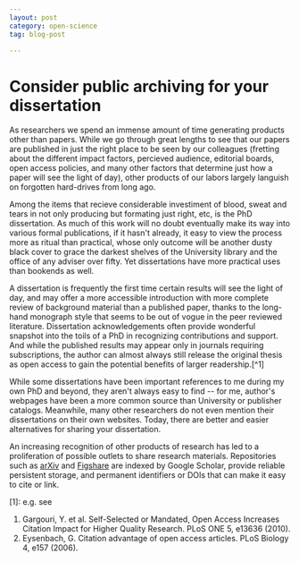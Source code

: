 ```yaml
---
layout: post
category: open-science
tag: blog-post

---
```



# Consider public archiving for your dissertation

As researchers we spend an immense amount of time generating products other
than papers. While we go through great lengths to see that our papers are
published in just the right place to be seen by our colleagues (fretting about
the different impact factors, percieved audience, editorial boards, open access
policies, and many other factors that determine just how a paper will see the
light of day), other products of our labors largely languish on forgotten
hard-drives from long ago.

Among the items that recieve considerable investiment of blood, sweat and tears
in not only producing but formating just right, etc, is the PhD dissertation.
As much of this work will no doubt eventually make its way into various
formal publications, if it hasn't already, it easy to view the process more as
ritual than practical, whose only outcome will be another dusty black cover
to grace the darkest shelves of the University library and the office of any
adviser over fifty.  Yet dissertations have more practical uses than bookends
as well.

A dissertation is frequently the first time certain results will see the
light of day, and may offer a more accessible introduction with more
complete review of background material than a published paper, thanks
to the long-hand monograph style that seems to be out of vogue in the
peer reviewed literature.  Dissertation acknowledgements often provide
wonderful snapshot into the toils of a PhD in recognizing contributions
and support. And while the published results may appear only in journals
requiring subscriptions, the author can almost always still release the
original thesis as open access to gain the potential benefits of larger
readership.[^1]

While some dissertations have been important references to me during my
own PhD and beyond, they aren't always easy to find -- for me, author's
webpages have been a more common source than University or publisher
catalogs. Meanwhile, many other researchers do not even mention their
dissertations on their own websites. Today, there are better and easier
alternatives for sharing your dissertation.

An increasing recognition of other products of research has led to a
proliferation of possible outlets to share research materials. Repositories
such as [arXiv](http://arxiv.org) and [Figshare](http://figshare.com) are
indexed by Google Scholar, provide reliable persistent storage, and
permanent identifiers or DOIs that can make it easy to cite or link.

[1]: e.g. see
1. Gargouri, Y. et al. Self-Selected or Mandated, Open Access Increases Citation Impact for Higher Quality Research. PLoS ONE 5, e13636 (2010).
2. Eysenbach, G. Citation advantage of open access articles. PLoS Biology 4, e157 (2006).





